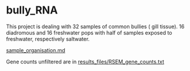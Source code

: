 # bully_RNA

This project is dealing with 32 samples of common bullies ( gill tissue). 16 diadromous and 16 freshwater pops with half of samples exposed to freshwater, respectively saltwater.

[sample_organisation.md](sample_organisation.md)

Gene counts unfiltered are in [results_files/RSEM_gene_counts.txt](results_files/RSEM_gene_counts.txt)